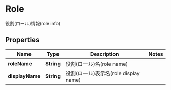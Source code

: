 

# Role

役割(ロール)情報(role info)

## Properties

| Name | Type | Description | Notes |
|------------ | ------------- | ------------- | -------------|
|**roleName** | **String** | 役割(ロール)名(role name) |  |
|**displayName** | **String** | 役割(ロール)表示名(role display name) |  |



